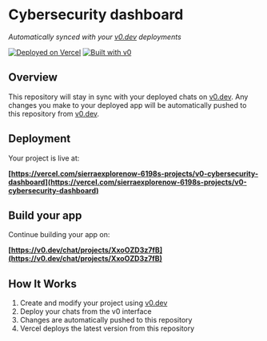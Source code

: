 # Cybersecurity dashboard

*Automatically synced with your [v0.dev](https://v0.dev) deployments*

[![Deployed on Vercel](https://img.shields.io/badge/Deployed%20on-Vercel-black?style=for-the-badge&logo=vercel)](https://vercel.com/sierraexplorenow-6198s-projects/v0-cybersecurity-dashboard)
[![Built with v0](https://img.shields.io/badge/Built%20with-v0.dev-black?style=for-the-badge)](https://v0.dev/chat/projects/XxoOZD3z7fB)

## Overview

This repository will stay in sync with your deployed chats on [v0.dev](https://v0.dev).
Any changes you make to your deployed app will be automatically pushed to this repository from [v0.dev](https://v0.dev).

## Deployment

Your project is live at:

**[https://vercel.com/sierraexplorenow-6198s-projects/v0-cybersecurity-dashboard](https://vercel.com/sierraexplorenow-6198s-projects/v0-cybersecurity-dashboard)**

## Build your app

Continue building your app on:

**[https://v0.dev/chat/projects/XxoOZD3z7fB](https://v0.dev/chat/projects/XxoOZD3z7fB)**

## How It Works

1. Create and modify your project using [v0.dev](https://v0.dev)
2. Deploy your chats from the v0 interface
3. Changes are automatically pushed to this repository
4. Vercel deploys the latest version from this repository